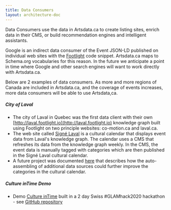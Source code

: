 ```yaml
---
title: Data Consumers
layout: architecture-doc
---
```


Data Consumers use the data in Artsdata.ca to create listing sites, enrich data in their CMS, or build recommendation engines and intelligent assistants.

Google is an indirect data consumer of the Event JSON-LD published on individual web sites with the [Footlight](footlight.html) code snippet. Artsdata.ca maps to Schema.org vocabularies for this reason. In the future we anticipate a point in time where Google and other search engines will want to work directly with Artsdata.ca.

Below are 2 examples of data consumers.  As more and more regions of Canada are included in Artsdata.ca, and the coverage of events increases, more data consumers will be able to use Artsdata,ca.


##### City of Laval

* The city of Laval in Quebec was the first data client with their own [http://laval.footlight.io](http://laval.footlight.io) knowledge graph built using Footlight on two principle websites: co-motion.ca and laval.ca. 
* The web site called [Signé Laval](https://signelaval.com/fr/evenements) is a cultural calendar that displays event data from Laval's knowledge graph.  The calendar uses a CMS that refreshes its data from the knowledge graph weekly.  In the CMS, the event data is manually tagged with categories which are then published in the Signé Laval cultural calendar.  
* A future project was documented [here](https://linkeddigitalfuture.ca/fr/2020/04/02/lier-des-jeux-de-donnees-afin-dameliorer-les-calendriers-culturels/) that describes how the auto-assembling of additional data sources could further improve the categories in the cultural calendar.

##### Culture inTime Demo

* Demo [Culture inTime](https://culture-intime.herokuapp.com) built in a 2 day Swiss #GLAMhack2020 hackathon - see [GitHub repository](https://github.com/saumier/GLAMhack2020-Culture-inTime)
